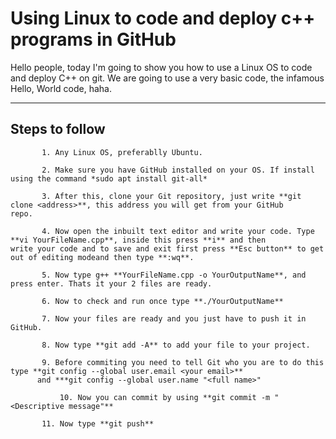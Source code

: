 # Using Linux to code and deploy c++ programs in GitHub

Hello people, today I'm going to show you how to use a Linux OS to code and deploy C++ on git. 
We are going to use a very basic code, the infamous Hello, World code, haha.

---
## Steps to follow

	       1. Any Linux OS, preferablly Ubuntu.
 
	       2. Make sure you have GitHub installed on your OS. If install using the command *sudo apt install git-all*

	       3. After this, clone your Git repository, just write **git clone <address>**, this address you will get from your GitHub 		  repo.

	       4. Now open the inbuilt text editor and write your code. Type **vi YourFileName.cpp**, inside this press **i** and then                     write your code and to save and exit first press **Esc button** to get out of editing modeand then type **:wq**.

	       5. Now type g++ **YourFileName.cpp -o YourOutputName**, and press enter. Thats it your 2 files are ready.

	       6. Now to check and run once type **./YourOutputName**

	       7. Now your files are ready and you just have to push it in GitHub.

	       8. Now type **git add -A** to add your file to your project.

	       9. Before commiting you need to tell Git who you are to do this type **git config --global user.email <your email>** 
		  and ***git config --global user.name "<full name>"
	    
               10. Now you can commit by using **git commit -m "<Descriptive message"**

	       11. Now type **git push**

